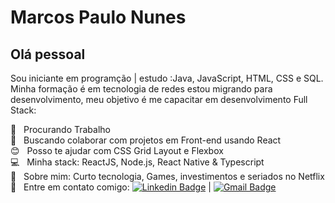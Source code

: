 # Marcos Paulo Nunes

## Olá pessoal
Sou iniciante em programção  | estudo  :Java, JavaScript, HTML, CSS e SQL.
Minha formação é em tecnologia de  redes estou migrando para desenvolvimento, meu objetivo é me capacitar em desenvolvimento Full Stack:

:briefcase:  &nbsp; Procurando Trabalho
 <br/> :purple_heart: &nbsp; Buscando colaborar com projetos em Front-end usando React
 <br/> :blush: &nbsp; Posso te ajudar com CSS Grid Layout e Flexbox
 <br/> :computer: &nbsp; Minha stack: ReactJS, Node.js, React Native & Typescript
 <br/> 💬  &nbsp; Sobre mim: Curto tecnologia, Games, investimentos e seriados no Netflix
 <br/> :email: &nbsp; Entre em contato comigo: [![Linkedin Badge](https://img.shields.io/badge/-MarcosPauloNunes-blue?style=flat-square&logo=Linkedin&logoColor=white&link=https://www.linkedin.com/in/marcos-paulo-nunes-89628488/)](https://www.linkedin.com/in/marcos-paulo-nunes-89628488) 
| 
[![Gmail Badge](https://img.shields.io/badge/-marcosnunes.code@gmail.com-c14438?style=flat-square&logo=Gmail&logoColor=white&link=mailto:marcosnunes.code@gmail.com)](marcosnunes.code@gmail.com)
